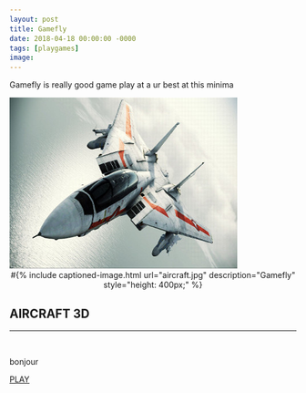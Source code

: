```yaml
---
layout: post
title: Gamefly
date: 2018-04-18 00:00:00 -0000
tags: [playgames]
image: 
---
```

Gamefly is really good game play at a ur best at this minima

<img class="img-fluid" src="assets/img/aircraft.jpg" alt="">

<div style="text-align: center;">
#{% include captioned-image.html url="aircraft.jpg" description="Gamefly" style="height: 400px;" %}
</div>
<div class="portfolio-modal mfp-hide" id="portfolio-modal-2">
      <div class="portfolio-modal-dialog bg-white">
       <a class="close-button d-none d-md-block portfolio-modal-dismiss" href="#">
          <i class="fa fa-3x fa-times"></i>
        </a>
        <div class="container text-center">
          <div class="row">
            <div class="col-lg-8 mx-auto">
              <h2 class="text-secondary text-uppercase mb-0">AIRCRAFT 3D</h2>
              <hr class="star-dark mb-5">
              <img class="img-fluid mb-5" src="img/portfolio/aircraft.jpg" alt="">
              <p class="mb-5">bonjour</p>
              <a href="/gamefly/index.html" class="btn btn-primary btn-lg active" role="button" aria-pressed="true">PLAY</a>
            </div>
          </div>
        </div>
      </div>
    </div>


